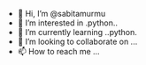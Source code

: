 - 👋 Hi, I’m @sabitamurmu
- 👀 I’m interested in .python..
- 🌱 I’m currently learning ..python.
- 💞️ I’m looking to collaborate on ...
- 📫 How to reach me ...

<!---
sabitamurmu/sabitamurmu is a ✨ special ✨ repository because its `README.md` (this file) appears on your GitHub profile.
You can click the Preview link to take a look at your changes.
--->
